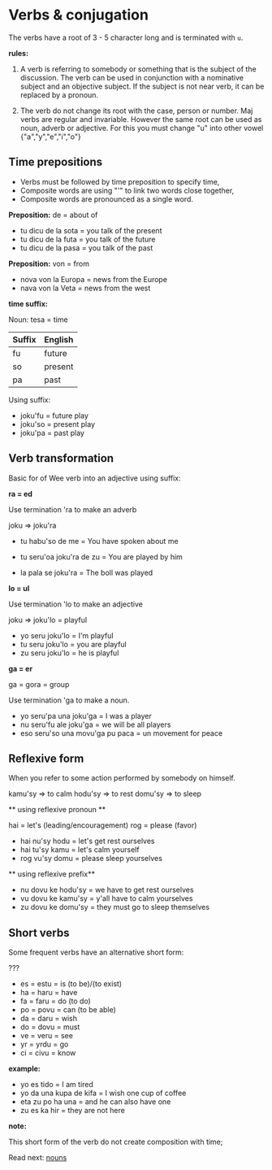 # Verbs & conjugation

The verbs have a root of 3 - 5 character long and is terminated with `u`.

**rules:**

1. A verb is referring to somebody or something that is the subject of the discussion. The verb can be used in conjunction with a nominative subject and an objective subject. If the subject is not near verb, it can be replaced by a pronoun.

2. The verb do not change its root with the case, person or number. Maj verbs are regular and invariable. However the same root can be used as noun, adverb or adjective.  For this you must change "u" into other vowel {"a","y","e","i","o"}

## Time prepositions

* Verbs must be followed by time preposition to specify time,
* Composite words are using "'" to link two words close together,
* Composite words are pronounced as a single word.

**Preposition:** de = about of

* tu dicu de la sota = you talk of the present
* tu dicu de la futa = you talk of the future
* tu dicu de la pasa = you talk of the past

**Preposition:** von = from

* nova von la Europa  = news from the Europe
* nava von la Veta    = news from the west

**time suffix:**

Noun: tesa  = time

 Suffix  | English
---------|----------------------------
 fu      | future    
 so      | present
 pa      | past

Using suffix:

* joku'fu = future play
* joku'so = present play
* joku'pa = past play

## Verb transformation

Basic for of Wee verb into an adjective using suffix:

**ra = ed**

Use termination 'ra to make an adverb

joku => joku'ra 

* tu habu'so de me  = You have spoken about me
* tu seru'oa joku'ra de zu  = You are played by him

* la pala se joku'ra = The boll was played


**lo = ul**

Use termination 'lo to make an adjective

joku => joku'lo = playful

* yo seru joku'lo = I'm playful
* tu seru joku'lo = you are playful 
* zu seru joku'lo = he is playful

**ga = er**

ga = gora = group

Use termination 'ga to make a noun.

* yo seru'pa una joku'ga = I was a player
* nu seru'fu ale joku'ga = we will be all players
* eso seru'so una movu'ga pu paca = un movement for peace


## Reflexive form

When you refer to some action performed by somebody on himself.

kamu'sy  =>  to calm 
hodu'sy  =>  to rest
domu'sy  =>  to sleep

** using reflexive pronoun **

hai = let's  (leading/encouragement)
rog = please (favor)

* hai nu'sy hodu  = let's get rest ourselves
* hai tu'sy kamu  = let's calm yourself 
* rog vu'sy domu  = please sleep yourselves

** using reflexive prefix**

* nu dovu ke hodu'sy = we have to get rest ourselves
* vu dovu ke kamu'sy = y'all have to calm yourselves
* zu dovu ke domu'sy = they must go to sleep themselves

## Short verbs

Some frequent verbs have an alternative short form:

???

* es = estu = is (to be)/(to exist) 
* ha = haru = have
* fa = faru = do (to do)
* po = povu = can (to be able)
* da = daru = wish
* do = dovu = must
* ve = veru = see
* yr = yrdu = go
* ci = civu = know

**example:**

* yo es tido   = I am tired
* yo da una kupa de kifa = I wish one cup of coffee
* eta zu po ha una = and he can also have one
* zu es ka hir  = they are not here

**note:**

This short form of the verb do not create composition with time;


Read next: [nouns](nouns.md)